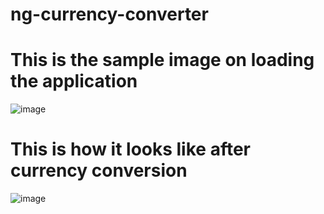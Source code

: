 # ng-currency-converter
# This is the sample image on loading the application
![image](https://github.com/online-offl/ng-currency-converter/assets/134375076/41f45e1b-2a92-4aa0-aabb-f64e904fdc8e)

# This is how it looks like after currency conversion
![image](https://github.com/online-offl/ng-currency-converter/assets/134375076/ec8a0518-6c66-4c9e-a91f-e70f32152153)
